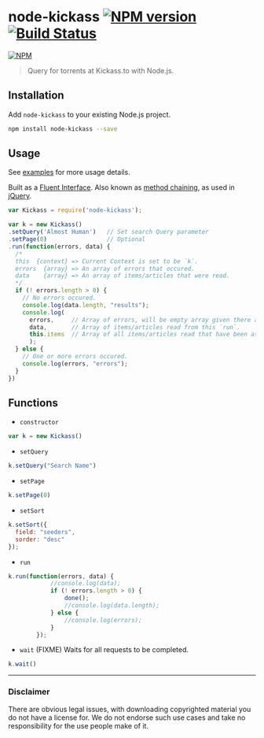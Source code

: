 node-kickass [![NPM version](https://badge.fury.io/js/node-kickass.png)](http://badge.fury.io/js/node-kickass) [![Build Status](https://travis-ci.org/Glavin001/node-kickass.png?branch=master)](https://travis-ci.org/Glavin001/node-kickass)
============

[![NPM](https://nodei.co/npm/node-kickass.png?downloads=true&stars=true)](https://nodei.co/npm/node-kickass/)

> Query for torrents at Kickass.to with Node.js.

## Installation
Add `node-kickass` to your existing Node.js project.
```bash
npm install node-kickass --save
```

## Usage

See [examples](https://github.com/Glavin001/node-kickass/tree/master/examples) for more usage details.

Built as a [Fluent Interface](http://en.wikipedia.org/wiki/Fluent_interface).
Also known as [method chaining](http://en.wikipedia.org/wiki/Method_chaining#jQuery), 
as used in [jQuery](http://jquery.com/).

```javascript
var Kickass = require('node-kickass');

var k = new Kickass()
.setQuery('Almost Human')   // Set search Query parameter 
.setPage(0)                 // Optional
.run(function(errors, data) {
  /*
  this  {context} => Current Context is set to be `k`.
  errors  {array} => An array of errors that occured.
  data    {array} => An array of items/articles that were read.
  */
  if (! errors.length > 0) {
    // No errors occured.
    console.log(data.length, "results");
    console.log(
      errors,     // Array of errors, will be empty array given there are no errors.
      data,       // Array of items/articles read from this `run`.
      this.items  // Array of all items/articles read that have been associated to `k`, which is the current context `this`.
      );
  } else {
    // One or more errors occured.
    console.log(errors, "errors");
  }
})

```

## Functions

- `constructor`
```javascript
var k = new Kickass()
```

- `setQuery`
```javascript
k.setQuery("Search Name")
```

- `setPage`
```javascript
k.setPage(0)
```

- `setSort`
```javascript
k.setSort({
  field: "seeders",
  sorder: "desc"
});
```

- `run`
```javascript
k.run(function(errors, data) {
            //console.log(data);
            if (! errors.length > 0) {
                done();
                //console.log(data.length);
            } else {
                //console.log(errors);
            }
        });
```

- `wait` (FIXME)
Waits for all requests to be completed.
```javascript
k.wait()
```

-----

### Disclaimer
There are obvious legal issues, with downloading copyrighted material you do not have a license for. We do not endorse such use cases and take no responsibility for the use people make of it.
